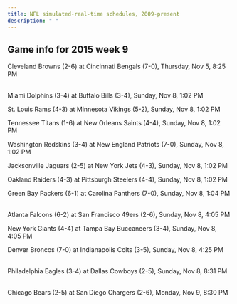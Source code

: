 ```yaml
---
title: NFL simulated-real-time schedules, 2009-present
description: " "
---
```


## Game info for 2015 week 9
Cleveland Browns (2-6) at Cincinnati Bengals (7-0), Thursday, Nov 5, 8:25 PM

<br/>Miami Dolphins (3-4) at Buffalo Bills (3-4), Sunday, Nov 8, 1:02 PM

St. Louis Rams (4-3) at Minnesota Vikings (5-2), Sunday, Nov 8, 1:02 PM

Tennessee Titans (1-6) at New Orleans Saints (4-4), Sunday, Nov 8, 1:02 PM

Washington Redskins (3-4) at New England Patriots (7-0), Sunday, Nov 8, 1:02 PM

Jacksonville Jaguars (2-5) at New York Jets (4-3), Sunday, Nov 8, 1:02 PM

Oakland Raiders (4-3) at Pittsburgh Steelers (4-4), Sunday, Nov 8, 1:02 PM

Green Bay Packers (6-1) at Carolina Panthers (7-0), Sunday, Nov 8, 1:04 PM

<br/>Atlanta Falcons (6-2) at San Francisco 49ers (2-6), Sunday, Nov 8, 4:05 PM

New York Giants (4-4) at Tampa Bay Buccaneers (3-4), Sunday, Nov 8, 4:05 PM

Denver Broncos (7-0) at Indianapolis Colts (3-5), Sunday, Nov 8, 4:25 PM

<br/>Philadelphia Eagles (3-4) at Dallas Cowboys (2-5), Sunday, Nov 8, 8:31 PM

<br/>Chicago Bears (2-5) at San Diego Chargers (2-6), Monday, Nov 9, 8:30 PM

